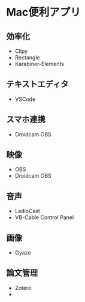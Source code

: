 # Mac便利アプリ

## 効率化
- Clipy
- Rectangle
- Karabiner-Elements

## テキストエディタ
- VSCode

## スマホ連携
- Droidcam OBS

## 映像
- OBS
- Droidcam OBS

## 音声
- LadioCast
- VB-Cable Control Panel

## 画像
- Gyazo

## 論文管理
- Zotero
- 
